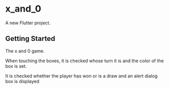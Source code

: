 # x_and_0

A new Flutter project.

## Getting Started

The x and 0 game.

When touching the boxes, it is checked whose turn it is and the color of the box is set. 

It is checked whether the player has won or is a draw and an alert dialog box is displayed
